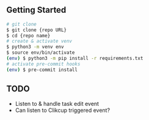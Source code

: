 ## Getting Started
```bash
# git clone
$ git clone {repo URL}
$ cd {repo name}
# create & activate venv
$ python3 -m venv env
$ source env/bin/activate
(env) $ python3 -m pip install -r requirements.txt
# activate pre-commit hooks
(env) $ pre-commit install
```
## TODO
* Listen to & handle task edit event
* Can listen to Clikcup triggered event?
